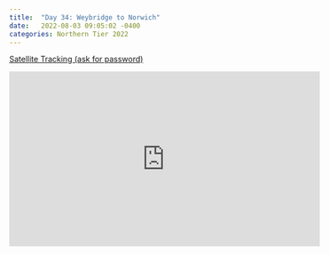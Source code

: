```yaml
---
title:  "Day 34: Weybridge to Norwich"
date:   2022-08-03 09:05:02 -0400
categories: Northern Tier 2022
---
```


[Satellite Tracking (ask for password)](https://us0-share.explore.garmin.com/share/harveybarnhard)

<iframe width="560" height="315" src="https://www.youtube.com/embed/CAyrWxV_kqc" frameborder="0" allow="autoplay; encrypted-media" allowfullscreen></iframe>

<p style="text-align: center;"><div class='strava-embed-placeholder' data-embed-type='activity' data-embed-id='7578280102'></div><script src='https://strava-embeds.com/embed.js'></script></p>
